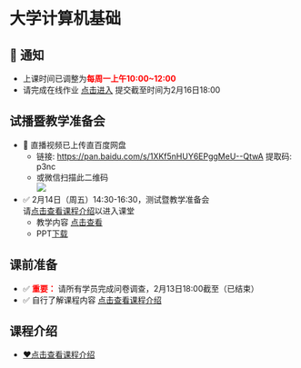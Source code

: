 # 大学计算机基础

## 📢 通知
- 上课时间已调整为<font color=red>**每周一上午10:00~12:00**</font>
- 请完成在线作业 [点击进入](https://wj.qq.com/s2/5437518/7f40/) 提交截至时间为2月16日18:00

## 试播暨教学准备会
- 📢 直播视频已上传直百度网盘
  - 链接: https://pan.baidu.com/s/1XKf5nHUY6EPggMeU--QtwA 提取码: p3nc
  - 或微信扫描此二维码  
  ![](https://gitee.com/nixius/rb/raw/master/baiduqrcode.jpg)
- ✅ 2月14日（周五）14:30-16:30，测试暨教学准备会  
  请[点击查看课程介绍](./~课程介绍/readme.md)以进入课堂
  - 教学内容 [点击查看](./0试讲暨教学准备会/readme.md)
  - PPT[下载](./0试讲暨教学准备会/幻灯片.pptx)

## 课前准备
- ✅ <font color=red>**重要：**</font> 请所有学员完成问卷调查，2月13日18:00截至（已结束）
- ✅ 自行了解课程内容 [点击查看课程介绍](./~课程介绍/readme.md)

## 课程介绍
- [❤点击查看课程介绍](./~课程介绍/readme.md)